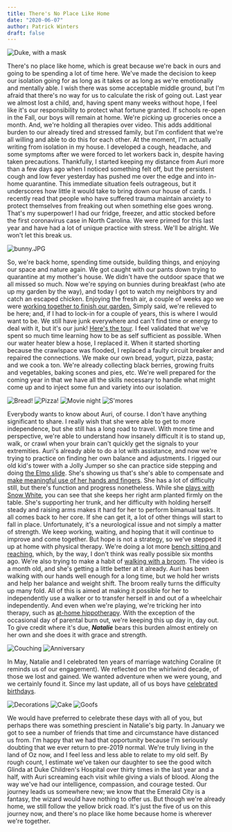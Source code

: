 ```yaml
---
title: There's No Place Like Home
date: "2020-06-07"
author: Patrick Winters
draft: false
---
```


![Duke, with a mask](duke.JPG)

There's no place like home, which is great because we're back in ours and going to be spending a lot of time here. We've made the decision to keep our isolation going for as long as it takes or as long as we're emotionally and mentally able. I wish there was some acceptable middle ground, but I'm afraid that there's no way for us to calculate the risk of going out. Last year we almost lost a child, and, having spent many weeks without hope, I feel like it's our responsibility to protect what fortune granted. If schools re-open in the Fall, our boys will remain at home. We're picking up groceries once a month. And, we're holding all therapies over video. This adds additional burden to our already tired and stressed family, but I'm confident that we're all willing and able to do this for each other. At the moment, I'm actually writing from isolation in my house. I developed a cough, headache, and some symptoms after we were forced to let workers back in, despite having taken precautions. Thankfully, I started keeping my distance from Auri more than a few days ago when I noticed something felt off, but the persistent cough and low fever yesterday has pushed me over the edge and into in-home quarantine. This immediate situation feels outrageous, but it underscores how little it would take to bring down our house of cards. I recently read that people who have suffered trauma maintain anxiety to protect themselves from freaking out when something else goes wrong. That's my superpower! I had our fridge, freezer, and attic stocked before the first coronavirus case in North Carolina. We were primed for this last year and have had a lot of unique practice with stress. We'll be alright. We won't let this break us.

![bunny.JPG](bunny.JPG)

So, we're back home, spending time outside, building things, and enjoying our space and nature again. We got caught with our pants down trying to quarantine at my mother's house. We didn't have the outdoor space that we all missed so much. Now we're spying on bunnies during breakfast (who ate up my garden by the way), and today I got to watch my neighbors try and catch an escaped chicken. Enjoying the fresh air, a couple of weeks ago we were [working together to finish our garden.](https://photos.app.goo.gl/QFScADX7cFHF1bpV7) Simply said, we're relieved to be here; and, if I had to lock-in for a couple of years, this is where I would want to be. We still have junk everywhere and can't find time or energy to deal with it, but it's our junk! [Here's the tour](https://photos.app.goo.gl/MhF2FD7z9Hr1M5X29). I feel validated that we've spent so much time learning how to be as self sufficient as possible. When our water heater blew a hose, I replaced it. When it started shorting because the crawlspace was flooded, I replaced a faulty circuit breaker and repaired the connections. We make our own bread, yogurt, pizza, pasta; and we cook a ton. We're already collecting black berries, growing fruits and vegetables, baking scones and pies, etc. We're well prepared for the coming year in that we have all the skills necessary to handle what might come up and to inject some fun and variety into our isolation.

![Bread!](bread.jpg)
![Pizza!](pizza.jpg)
![Movie night](movie.jpg)
![S'mores](smores.jpg)

Everybody wants to know about Auri, of course. I don't have anything significant to share. I really wish that she were able to get to more independence, but she still has a long road to travel. With more time and perspective, we're able to understand how insanely difficult it is to stand up, walk, or crawl when your brain can't quickly get the signals to your extremities. Auri's already able to do a lot with assistance, and now we're trying to practice on finding her own balance and adjustments. I rigged our old kid's tower with a Jolly Jumper so she can practice side stepping and doing [the Elmo slide](https://photos.app.goo.gl/TtFv2s42cG25fbJo8). She's showing us that's she's able to compensate and [make meaningful use of her hands and fingers](https://photos.app.goo.gl/8SEyVFuApvjknj6z7). She has a lot of difficulty still, but there's function and progress nonetheless. While she [plays with Snow White](https://photos.app.goo.gl/Y9HqHdsrmfxyw8dj8), you can see that she keeps her right arm planted firmly on the table. She's supporting her trunk, and her difficulty with holding herself steady and raising arms makes it hard for her to perform bimanual tasks. It all comes back to her core. If she can get it, a lot of other things will start to fall in place. Unfortunately, it's a neurological issue and not simply a matter of strength. We keep working, waiting, and hoping that it will continue to improve and come together. But hope is not a strategy, so we've stepped it up at home with physical therapy. We're doing a lot more [bench sitting and reaching](https://photos.app.goo.gl/YRxoBNSi6A56cMoX7), which, by the way, I don't think was really possible six months ago. We're also trying to make a habit of [walking with a broom](https://photos.app.goo.gl/g5mT4oE6tUZTf5sG7). The video is a month old, and she's getting a little better at it already. Auri has been walking with our hands well enough for a long time, but we hold her wrists and help her balance and weight shift. The broom really turns the difficulty up many fold. All of this is aimed at making it possible for her to independently use a walker or to transfer herself in and out of a wheelchair independently. And even when we're playing, we're tricking her into therapy, such as [at-home hippotherapy](https://photos.app.goo.gl/Vp54bYX79NfunoES9). With the exception of the occasional day of parental burn out, we're keeping this up day in, day out. To give credit where it's due, __*Natalie*__ bears this burden almost entirely on her own and she does it with grace and strength.

![Couching](couch.jpg)
![Anniversary](anniversary.jpg)

In May, Natalie and I celebrated ten years of marriage watching Coraline (it reminds us of our engagement). We reflected on the whirlwind decade, of those we lost and gained. We wanted adventure when we were young, and we certainly found it. Since my last update, all of us boys have [celebrated birthdays](https://photos.app.goo.gl/KsaScArfuSA1oDQj9). 


![Decorations](happy_birthday.jpg)
![Cake](birthday_cake.jpg)
![Goofs](goofballs.JPG)

We would have preferred to celebrate these days with all of you, but perhaps there was something prescient in Natalie's big party. In January we got to see a number of friends that time and circumstance have distanced us from. I'm happy that we had that opportunity because I'm seriously doubting that we ever return to pre-2019 normal. We're truly living in the land of Oz now, and I feel less and less able to relate to my old self. By rough count, I estimate we've taken our daughter to see the good witch Glinda at Duke Children's Hospital over thirty times in the last year and a half, with Auri screaming each visit while giving a vials of blood. Along the way we've had our intelligence, compassion, and courage tested. Our journey leads us somewhere new; we know that the Emerald City is a fantasy, the wizard would have nothing to offer us. But though we're already home, we still follow the yellow brick road. It's just the five of us on this journey now, and there's no place like home because home is wherever we're together.